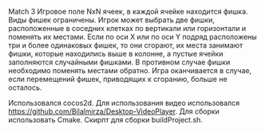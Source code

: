 Match 3
Игровое поле NxN ячеек, в каждой ячейке находится фишка. Виды фишек ограничены.
Игрок может выбрать две фишки, расположенные в соседних клетках по вертикали или горизонтали и поменять их местами. Если по оси Х или по оси Y подряд расположены три и более одинаковых фишек, то они сгорают, их места занимают фишки, которые находились выше в колонне, а пустые ячейки заполняются случайными фишками. В противном случае фишки необходимо поменять местами обратно.
Игра оканчивается в случае, если перемещений фишек, приводящих к сгоранию, больше не осталось.

Использовался cocos2d. Для использования видео использовался https://github.com/Bilalmirza/Desktop-VideoPlayer.  Для сборки использовать Cmake. Скирпт для сборки buildProject.sh.